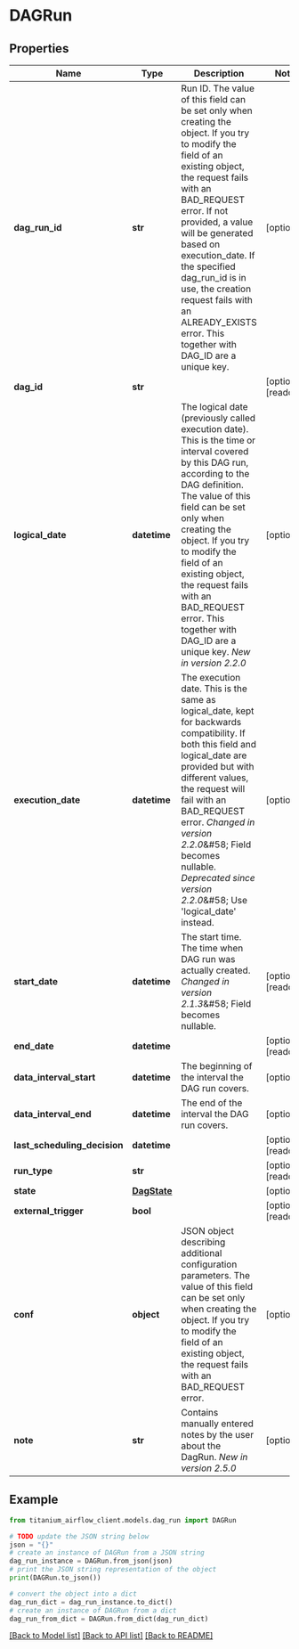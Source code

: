 # DAGRun


## Properties

Name | Type | Description | Notes
------------ | ------------- | ------------- | -------------
**dag_run_id** | **str** | Run ID.  The value of this field can be set only when creating the object. If you try to modify the field of an existing object, the request fails with an BAD_REQUEST error.  If not provided, a value will be generated based on execution_date.  If the specified dag_run_id is in use, the creation request fails with an ALREADY_EXISTS error.  This together with DAG_ID are a unique key.  | [optional] 
**dag_id** | **str** |  | [optional] [readonly] 
**logical_date** | **datetime** | The logical date (previously called execution date). This is the time or interval covered by this DAG run, according to the DAG definition.  The value of this field can be set only when creating the object. If you try to modify the field of an existing object, the request fails with an BAD_REQUEST error.  This together with DAG_ID are a unique key.  *New in version 2.2.0*  | [optional] 
**execution_date** | **datetime** | The execution date. This is the same as logical_date, kept for backwards compatibility. If both this field and logical_date are provided but with different values, the request will fail with an BAD_REQUEST error.  *Changed in version 2.2.0*&amp;#58; Field becomes nullable.  *Deprecated since version 2.2.0*&amp;#58; Use &#39;logical_date&#39; instead.  | [optional] 
**start_date** | **datetime** | The start time. The time when DAG run was actually created.  *Changed in version 2.1.3*&amp;#58; Field becomes nullable.  | [optional] [readonly] 
**end_date** | **datetime** |  | [optional] [readonly] 
**data_interval_start** | **datetime** | The beginning of the interval the DAG run covers.  | [optional] 
**data_interval_end** | **datetime** | The end of the interval the DAG run covers.  | [optional] 
**last_scheduling_decision** | **datetime** |  | [optional] [readonly] 
**run_type** | **str** |  | [optional] [readonly] 
**state** | [**DagState**](DagState.md) |  | [optional] 
**external_trigger** | **bool** |  | [optional] [readonly] 
**conf** | **object** | JSON object describing additional configuration parameters.  The value of this field can be set only when creating the object. If you try to modify the field of an existing object, the request fails with an BAD_REQUEST error.  | [optional] 
**note** | **str** | Contains manually entered notes by the user about the DagRun.  *New in version 2.5.0*  | [optional] 

## Example

```python
from titanium_airflow_client.models.dag_run import DAGRun

# TODO update the JSON string below
json = "{}"
# create an instance of DAGRun from a JSON string
dag_run_instance = DAGRun.from_json(json)
# print the JSON string representation of the object
print(DAGRun.to_json())

# convert the object into a dict
dag_run_dict = dag_run_instance.to_dict()
# create an instance of DAGRun from a dict
dag_run_from_dict = DAGRun.from_dict(dag_run_dict)
```
[[Back to Model list]](../README.md#documentation-for-models) [[Back to API list]](../README.md#documentation-for-api-endpoints) [[Back to README]](../README.md)


